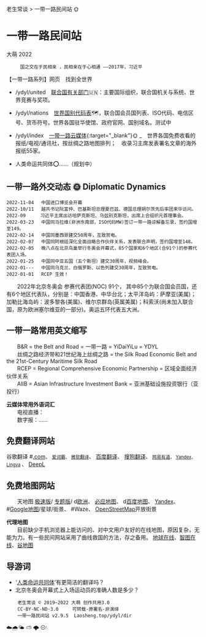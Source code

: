 老生常谈 > 一带一路民间站 🌞

一带一路民间站
==============
大萌 2022

		 国之交在于民相亲 ，民相亲在于心相通 ——2017年，习近平

【一带一路系列】网页　找到全世界  

  + /ydyl/united　[联合国有关部门](united)🇺🇳：主要国际组织，联合国机关与系统、世界竞赛与奖项。

  + /ydyl/nations　[世界国别代码表](nations)🗺，联合国会员国列表、ISO代码、电信区号、货币符号。世界各国驻华使馆、政府官网、国别域名。测试中

  + /ydyl/index　[一带一路云媒体](index){:target="_blank"}🌞 _　世界各国免费收看的报纸/电视/通讯社，按丝绸之路地图排列；　收录习主席发表署名文章的海外报纸55家。

  + 人类命运共同体⭕……（规划中）


一带一路外交动态 🌞 Diplomatic Dynamics
--------------------------------------

	2022-11-04 　中国进口博览会开幕
	2022-10/11 　越共书记阮富仲、巴基斯坦总理夏巴兹、德国总理朔尔茨先后率团来华访问。
	2022-09 　 　习近平主席出访哈萨克斯坦、乌兹别克斯坦，出席上合组织元首理事会。
	2022-03-23 　中国同马拉维(非洲东南部，ISO代码MW)签订一带一路谅解备忘录，签约国增至149。
	2022-02-14 　中国同墨西哥建交50周年，互致贺电。
	2022-02-07 　中国同阿根廷深化全面战略合作伙伴关系，发表联合声明，签约国增至148。
	2022-02-05 　晚八点在北京鸟巢举行冬奥会开幕式，85个国家和6个地区(合91个)的参赛代表团入场。
	2022-01-25 　中国同中亚五国（五个斯坦）建交30周年，视频峰会。
	2022-01--- 　中国同乌克兰、白俄罗斯、以色列建交30周年，互致贺电。
	2022-01-01 　RCEP 生效！

　　2022年北京冬奥会 参赛代表团(NOC) 91个， 其中85个为联合国会员国，还有6个地区代表队，分别是：中国香港、中华台北；太平洋岛屿：萨摩亚(美属)；加勒比海岛屿：波多黎各(美属)、维尔京群岛(英属美属)；科索沃(尚未加入联合国，原为欧洲塞尔维亚的一部分)。奥运五环代表五大洲。


一带一路常用英文缩写
------------------
　　B&R  = the Belt and Road = 一带一路 = YiDaiYiLu = YDYL<br>
　　丝绸之路经济带和21世纪海上丝绸之路 = the Silk Road Economic Belt and the 21st-Century Maritime Silk Road<br>
　　RCEP = Regional Comprehensive Economic Partnership = 区域全面经济伙伴关系<br>
　　AIIB = Asian Infrastructure Investment Bank = 亚洲基础设施投资银行（亚投行）<br>

**云媒体常用外语词汇**  
　　电视直播：  
　　数字报：……


免费翻译网站
------------
<!-- <h3>4.1 更好的翻译工具 🎧</h3> -->

谷歌翻译
	#<a title="Google翻译全球站，202208关闭中国站" href="https://translate.google.com">.com</a>、<small>
	<a title="曾经和谷歌联手的金山词霸" href="https://www.iciba.com/fy">爱词霸</a>、
	<a title="看看效果" href="https://cn.bing.com/translator">微软翻译</a></small>、
	<a title="网址可确定语言种类" href="https://fanyi.baidu.com">百度翻译</a>、
	<a title="API开放" href="https://fanyi.sogou.com">搜狗翻译</a>、<small>
	<a title="提供人工付费服务" href="http://fanyi.youdao.com">网易有道</a>、
	<a title="俄罗斯网站，英文界面" href="https://translate.yandex.com">Yandex</a>、
	<a title="欧洲Lingva翻译，Vivaldi浏览器合作伙伴" href="https://lingvaNex.com/demo/">Lingva</a>
	</small>、
	<a title="深度翻译，来自德国科隆" href="https://www.deepl.com/translator">DeepL</a>


免费地图网站
------------

　　天地图
<a title="国家地理信息公共服务平台 传统版" href="https://map.tianditu.gov.cn/2020/">极速版</a>/
<a title="在菜单中选择 丝绸之路" href="https://zhfw.tianditu.gov.cn/">专题版</a>/
d<a title="天地图欧洲区域，限桌面访问" href="https://map.tianditu.gov.cn/share/3ab5d295b5d04152b51e6c54d4e358c5/">欧洲</a>、
<a title="微软必应的地图网站，全球中文地图" href="https://cn.bing.com/maps">必应地图</a>、
d<a title="%排斥手机，请用桌面模式浏览" href="https://map.baidu.com/@12340000,4001000,6z">百度地图</a>、
<a title="俄罗斯地图，en" href="https://yandex.com/maps/?ll=90.000000%2C25.000000&amp;z=3">Yandex</a>、
#<a title="最牛地图！网址定位经纬度" href="https://www.google.com/maps/@27,100,3z">Google地图</a>/星球/街景、
#Waze、
<a title="用户上传的街景照片" href="https://www.openstreetmap.org/">OpenStreetMap</a>开放街景  

**代理地图**  
　　目前缺少手机浏览器上能访问的、对中文用户友好的在线地图，原因复杂，无能为力。有一些民间网站采用了曲线救国的方法，存之备用。
 	[地球在线](https://www.earthol.com)、[智图在线](http://maps.bimw.cn/geoq/)、[谷地图](http://www.gditu.net/)  


导游词
------

+ ‘[人类命运共同体](union_of_human_fate)’有更简洁的翻译吗？
+ 北京冬奥会开幕式上入场运动员的准确人数是多少？


```
	老生常谈 © 2019~2022 大萌 创作共用3.0
	CC-BY-NC-ND-3.0 	可转载-原署名-非演绎
	一带一路民间站 v2.9.5	Laosheng.top/ydyl/dir
```
<!-- Global site tag (gtag.js) - Google Analytics -->
<script async src="https://www.googletagmanager.com/gtag/js?id=UA-179794713-1"></script>
<script>  window.dataLayer = window.dataLayer || [];
  function gtag(){dataLayer.push(arguments);}
  gtag('js', new Date());  gtag('config', 'UA-179794713-1');
</script>
☁️🌧️🌤 ⛅ 🌩 ⊙💧
